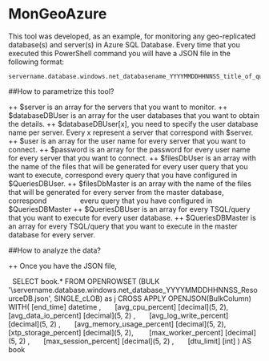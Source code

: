 # MonGeoAzure

This tool was developed, as an example, for monitoring any geo-replicated database(s) and server(s) in Azure SQL Database. Every time that you executed this PowerShell command you will have a JSON file in the following format: 

    servername.database.windows.net_databasename_YYYYMMDDHHNNSS_title_of_query.json

##How to parametrize this tool?

  ++ $server is an array for the servers that you want to monitor.
  ++ $databaseDBUser is an array for the user databases that you want to obtain the details.
  ++ $databaseDBUser[x], you need to specify the user database name per server. Every x represent a server that correspond with $server.
  ++ $user is an array for the user name for every server that you want to connect.
  ++ $password is an array for the password for every user name for every server that you want to connect.
  ++ $filesDbUser is an array with the name of the files that will be generated for every user query that you want to execute, correspond every query that you have configured in $QueriesDBUser.
  ++ $filesDbMaster is an array with the name of the files that will be generated for every server from the master database, correspond
                  everu query that you have configured in $QueriesDBMaster
  ++ $QueriesDBUser is an array for every TSQL/query that you want to execute for every user database.
  ++ $QueriesDBMaster is an array for every TSQL/query that you want to execute in the master database for every server.

##How to analyze the data?

  ++ Once you have the JSON file, 
  
        SELECT book.* FROM OPENROWSET (BULK '<folder>\servername.database.windows.net_database_YYYYMMDDHHNNSS_ResourceDB.json', 
        SINGLE_cLOB) as j CROSS APPLY OPENJSON(BulkColumn)
        WITH( [end_time] datetime ,       
              [avg_cpu_percent] [decimal](5, 2),       
              [avg_data_io_percent] [decimal](5, 2) ,       
              [avg_log_write_percent] [decimal](5, 2) ,       
              [avg_memory_usage_percent] [decimal](5, 2),       
              [xtp_storage_percent] [decimal](5, 2),        
              [max_worker_percent] [decimal](5, 2) ,       
              [max_session_percent] [decimal](5, 2) ,       
              [dtu_limit] [int] ) AS book
         
